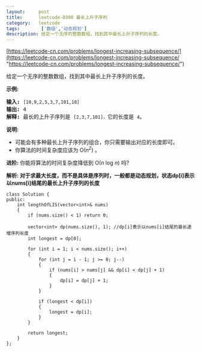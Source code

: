 ```yaml
---
layout:     post
title:      leetcode-0300 最长上升子序列
category:   leetcode
tags:        ['数组','动态规划']
description: 给定一个无序的整数数组，找到其中最长上升子序列的长度。
---
```


[https://leetcode-cn.com/problems/longest-increasing-subsequence/](https://leetcode-cn.com/problems/longest-increasing-subsequence/ "https://leetcode-cn.com/problems/longest-increasing-subsequence/")

<div class="notranslate"><p>给定一个无序的整数数组，找到其中最长上升子序列的长度。</p>

<p><strong>示例:</strong></p>

<pre><strong>输入:</strong> <code>[10,9,2,5,3,7,101,18]
</code><strong>输出: </strong>4 
<strong>解释: </strong>最长的上升子序列是&nbsp;<code>[2,3,7,101]，</code>它的长度是 <code>4</code>。</pre>

<p><strong>说明:</strong></p>

<ul>
	<li>可能会有多种最长上升子序列的组合，你只需要输出对应的长度即可。</li>
	<li>你算法的时间复杂度应该为&nbsp;O(<em>n<sup>2</sup></em>) 。</li>
</ul>

<p><strong>进阶:</strong> 你能将算法的时间复杂度降低到&nbsp;O(<em>n</em> log <em>n</em>) 吗?</p>
</div>

<p><strong>解析: 对于求最大长度，而不是具体是序列时，一般都是动态规划，状态dp[i]表示以nums[i]结尾的最长上升子序列的长度</strong></p>

	class Solution {
	public:
	    int lengthOfLIS(vector<int>& nums) 
	    {
	        if (nums.size() < 1) return 0;
	
	        vector<int> dp(nums.size(), 1); //dp[i]表示以nums[i]结尾的最长递增序列长度
	        int longest = dp[0];
	
	        for (int i = 1; i < nums.size(); i++)
	        {
	            for (int j = i - 1; j >= 0; j--)
	            {
	                if (nums[i] > nums[j] && dp[i] < dp[j] + 1)
	                {
	                    dp[i] = dp[j] + 1;
	                }
	            }
	
	            if (longest < dp[i])
	            {
	                longest = dp[i];
	            }
	        }
	
	        return longest;
	    }
	};